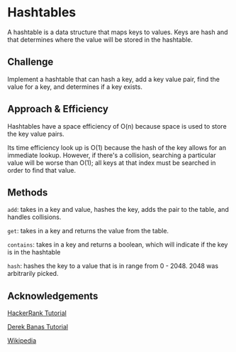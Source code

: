 # Hashtables
A hashtable is a data structure that maps keys to values.  Keys are hash and that determines where the value will be stored in the hashtable.

## Challenge
Implement a hashtable that can hash a key, add a key value pair, find the value for a key, and determines if a key exists.

## Approach & Efficiency
Hashtables have a space efficiency of O(n) because space is used to store the key value pairs. 

Its time efficiency look up is O(1) because the hash of the key allows for an immediate lookup.  However, if there's a collision, searching a particular value will be worse than O(1); all keys at that index must be searched in order to find that value.

## Methods
```add```: takes in a key and value, hashes the key, adds the pair to the table, and handles collisions.

```get```: takes in a key and returns the value from the table.

```contains```: takes in a key and returns a boolean, which will indicate if the key is in the hashtable

```hash```: hashes the key to a value that is in range from 0 - 2048.  2048 was arbitrarily picked. 

## Acknowledgements
[HackerRank Tutorial](https://www.youtube.com/watch?v=shs0KM3wKv8)

[Derek Banas Tutorial](https://www.youtube.com/watch?v=B4vqVDeERhI)

[Wikipedia](https://en.wikipedia.org/wiki/Hash_table)